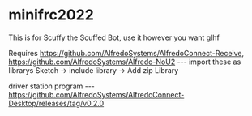 # minifrc2022
This is for Scuffy the Scuffed Bot, use it however you want
glhf

Requires https://github.com/AlfredoSystems/AlfredoConnect-Receive, https://github.com/AlfredoSystems/Alfredo-NoU2 --- import these as librarys Sketch -> include library -> Add zip Library

driver station program --- https://github.com/AlfredoSystems/AlfredoConnect-Desktop/releases/tag/v0.2.0
